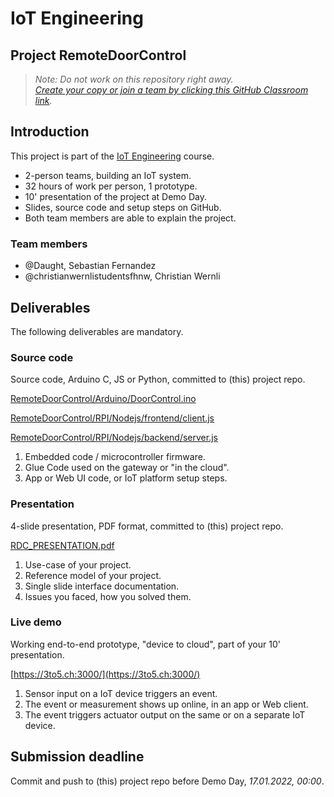 # IoT Engineering
## Project RemoteDoorControl

> *Note: Do not work on this repository right away.*<br/>
> *[Create your copy or join a team by clicking this GitHub Classroom link](https://classroom.github.com/a/yaT6h80x).*

## Introduction
This project is part of the [IoT Engineering](../../../fhnw-iot) course.

* 2-person teams, building an IoT system.
* 32 hours of work per person, 1 prototype.
* 10' presentation of the project at Demo Day.
* Slides, source code and setup steps on GitHub.
* Both team members are able to explain the project.

### Team members
* @Daught, Sebastian Fernandez
* @christianwernlistudentsfhnw, Christian Wernli

## Deliverables
The following deliverables are mandatory.

### Source code
Source code, Arduino C, JS or Python, committed to (this) project repo.

[RemoteDoorControl/Arduino/DoorControl.ino](RemoteDoorControl/Arduino/DoorControl.ino)

[RemoteDoorControl/RPI/Nodejs/frontend/client.js](RemoteDoorControl/RPI/Nodejs/frontend/client.js)

[RemoteDoorControl/RPI/Nodejs/backend/server.js](RemoteDoorControl/RPI/Nodejs/backend/server.js)

1) Embedded code / microcontroller firmware.
2) Glue Code used on the gateway or "in the cloud".
3) App or Web UI code, or IoT platform setup steps.

### Presentation
4-slide presentation, PDF format, committed to (this) project repo.

[RDC_PRESENTATION.pdf](RemoteDoorControl/doc/RDC_Präsentation.pdf)

1) Use-case of your project.
2) Reference model of your project.
3) Single slide interface documentation.
4) Issues you faced, how you solved them.

### Live demo
Working end-to-end prototype, "device to cloud", part of your 10' presentation.

[https://3to5.ch:3000/](https://3to5.ch:3000/)

1) Sensor input on a IoT device triggers an event.
2) The event or measurement shows up online, in an app or Web client.
3) The event triggers actuator output on the same or on a separate IoT device.

## Submission deadline
Commit and push to (this) project repo before Demo Day, _17.01.2022, 00:00_.
